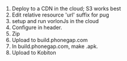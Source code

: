 
1. Deploy to a CDN in the cloud; S3 works best
1. Edit relative resource 'url' suffix for pug
1. setup and run vorlonJs in the cloud
1. Configure <script src="http://HOST:PORT/vorlon.js"></script> in header.
2. Zip
3. Upload to build.phonegap.com
4. In build.phonegap.com, make .apk.
5. Upload to Kobiton